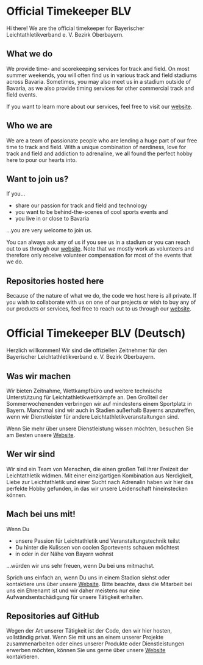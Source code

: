 # Official Timekeeper BLV
Hi there! We are the official timekeeper for Bayerischer Leichtathletikverband e. V. Bezirk Oberbayern.

## What we do
We provide time- and scorekeeping services for track and field.
On most summer weekends, you will often find us in various track and field stadiums across Bavaria.
Sometimes, you may also meet us in a stadium outside of Bavaria, as we also provide timing services for other commercial track and field events.

If you want to learn more about our services, feel free to visit our [website](https://blv-sport.de/bezirke/oberbayern/service-ua-veranstaltungen).

## Who we are
We are a team of passionate people who are lending a huge part of our free time to track and field.
With a unique combination of nerdiness, love for track and field and addiction to adrenaline, we all found the perfect hobby here to pour our hearts into.

## Want to join us?
If you...
- share our passion for track and field and technology
- you want to be behind-the-scenes of cool sports events and
- you live in or close to Bavaria

...you are very welcome to join us.

You can always ask any of us if you see us in a stadium or you can reach out to us through our [website](https://blv-sport.de/bezirke/oberbayern/service-ua-veranstaltungen).
Note that we mostly work as volunteers and therefore only receive volunteer compensation for most of the events that we do.

## Repositories hosted here
Because of the nature of what we do, the code we host here is all private.
If you wish to collaborate with us on one of our projects or wish to buy any of our products or services, feel free to reach out to us through our [website](https://blv-sport.de/bezirke/oberbayern/service-ua-veranstaltungen).

# Official Timekeeper BLV (Deutsch)
Herzlich willkommen! Wir sind die offiziellen Zeitnehmer für den Bayerischer Leichtathletikverband e. V. Bezirk Oberbayern.

## Was wir machen
Wir bieten Zeitnahme, Wettkampfbüro und weitere technische Unterstützung für Leichtathletikwettkämpfe an.
Den Großteil der Sommerwochenenden verbringen wir auf mindestens einem Sportplatz in Bayern.
Manchmal sind wir auch in Stadien außerhalb Bayerns anzutreffen, wenn wir Dienstleister für andere Leichtathletikveranstaltungen sind.

Wenn Sie mehr über unsere Dienstleistung wissen möchten, besuchen Sie am Besten unsere [Website](https://blv-sport.de/bezirke/oberbayern/service-ua-veranstaltungen).

## Wer wir sind
Wir sind ein Team von Menschen, die einen großen Teil ihrer Freizeit der Leichtathletik widmen.
Mit einer einzigartigen Kombination aus Nerdigkeit, Liebe zur Leichtathletik und einer Sucht nach Adrenalin haben wir hier das perfekte Hobby gefunden, in das wir unsere Leidenschaft hineinstecken können.

## Mach bei uns mit!
Wenn Du
- unsere Passion für Leichtathletik und Veranstaltungstechnik teilst
- Du hinter die Kulissen von coolen Sportevents schauen möchtest
- in oder in der Nähe von Bayern wohnst

...würden wir uns sehr freuen, wenn Du bei uns mitmachst.

Sprich uns einfach an, wenn Du uns in einem Stadion siehst oder kontaktiere uns über unsere [Website](https://blv-sport.de/bezirke/oberbayern/service-ua-veranstaltungen).
Bitte beachte, dass die Mitarbeit bei uns ein Ehrenamt ist und wir daher meistens nur eine Aufwandsentschädigung für unsere Tätigkeit erhalten.

## Repositories auf GitHub
Wegen der Art unserer Tätigkeit ist der Code, den wir hier hosten, vollständig privat.
Wenn Sie mit uns an einem unserer Projekte zusammenarbeiten oder eines unserer Produkte oder Dienstleistungen erwerben möchten, können Sie uns gerne über unsere [Website](https://blv-sport.de/bezirke/oberbayern/service-ua-veranstaltungen) kontaktieren.


